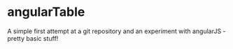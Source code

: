 # angularTable
A simple first attempt at a git repository and an experiment with angularJS - pretty basic stuff!
